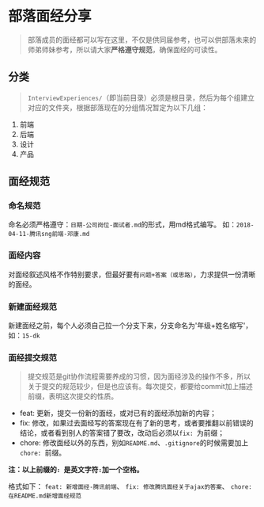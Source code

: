 # 部落面经分享
> 部落成员的面经都可以写在这里，不仅是供同届参考，也可以供部落未来的师弟师妹参考，所以请大家**严格遵守规范**，确保面经的可读性。

## 分类
> `InterviewExperiences/`（即当前目录）必须是根目录，然后为每个组建立对应的文件夹，根据部落现在的分组情况暂定为以下几组：
1. 前端
2. 后端
3. 设计
4. 产品

## 面经规范

### 命名规范
命名必须严格遵守：`日期-公司岗位-面试者.md`的形式，用md格式编写。
如：`2018-04-11-腾讯sng前端-邓康.md`

### 面经内容
对面经叙述风格不作特别要求，但最好要有`问题+答案（或思路）`，力求提供一份清晰的面经。

### 新建面经规范
新建面经之前，每个人必须自己拉一个分支下来，分支命名为'年级+姓名缩写'，如：`15-dk`

### 面经提交规范
> 提交规范是git协作流程需要养成的习惯，因为面经涉及的操作不多，所以关于提交的规范较少，但是也应该有。每次提交，都要给commit加上描述前缀，表明这次提交的性质。
* feat: 更新，提交一份新的面经，或对已有的面经添加新的内容；
* fix: 修改，如果过去面经写的答案现在有了新的思考，或者要推翻以前错误的结论，或者看到别人的答案错了要改，改动后必须以`fix: `为前缀；
* chore: 修改面经以外的东西，别如`README.md`、`.gitignore`的时候需要加上`chore: `前缀。

**注：以上前缀的`: `是英文字符`:`加一个空格。**

格式如下：
`feat: 新增面经-腾讯前端`、
`fix: 修改腾讯面经关于ajax的答案`、
`chore: 在README.md新增面经规范`
